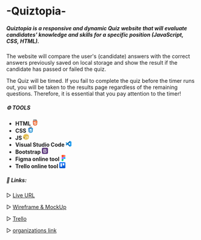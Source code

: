 # -Quiztopia-

##### Quiztopia is a responsive and dynamic Quiz website that will evaluate candidates' knowledge and skills for a specific position (JavaScript, CSS, HTML).

The website will compare the user's (candidate) answers with the correct answers previously saved on local storage and show the result if the candidate has passed or failed the quiz.

The Quiz will be timed. If you fail to complete the quiz before the timer runs out, you will be taken to the results page regardless of the remaining questions. Therefore, it is essential that you pay attention to the timer!

##### **⚙️ TOOLS**

- **HTML ![](images/html-5.png)**
- **CSS ![](images/CSS-1.png)**
- **JS ![](images/javascript.png)**
- **Visual Studio Code ![](images/vs.png)**
- **Bootstrap ![](images/bootstrap.png)**
- **Figma online tool ![](images/figma2.png)**
- **Trello online tool ![](images/trello.png)**

##### **📎 Links:**

▷ [Live URL](https://quiztopia.github.io/Quiztopia/)

▷ [Wireframe & MockUp](https://www.figma.com/file/qlA5OQvLtPGAIsFNWqq22q/Untitled?node-id=0%3A1&t=pvwXaWhTsis4uhnj-1)

▷ [Trello](https://trello.com/w/project2quizwebsite)

▷ [organizations link](https://github.com/Quiztopia/Quiztopia)
